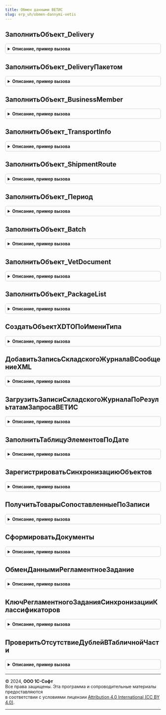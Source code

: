 ```yaml
---
title: Обмен данными ВЕТИС
slug: erp_uh/obmen-dannymi-vetis
---
```



## ЗаполнитьОбъект_Delivery
<details style="margin: 1em 0; padding: 0.5em; border: 1px solid #ccc; border-radius: 6px;">

<summary style="font-weight: bold; cursor: pointer;">Описание, пример вызова</summary>

```bsl

Процедура ЗаполнитьОбъект_Delivery(Шапка, СтрокаТовары, ВспомогательныеДанные, ДополнительныеПараметры, DeliveryXDTO, СообщениеXML) Экспорт
```

Пример вызова
```bsl
ОбменДаннымиВЕТИС.ЗаполнитьОбъект_Delivery(Шапка, СтрокаТовары, ВспомогательныеДанные, ДополнительныеПараметры, DeliveryXDTO, СообщениеXML) 
```
</details>

## ЗаполнитьОбъект_DeliveryПакетом
<details style="margin: 1em 0; padding: 0.5em; border: 1px solid #ccc; border-radius: 6px;">

<summary style="font-weight: bold; cursor: pointer;">Описание, пример вызова</summary>

```bsl

Процедура ЗаполнитьОбъект_DeliveryПакетом(Шапка, ДанныеОТоваре, ВспомогательныеДанные, ДополнительныеПараметры, DeliveryXDTO, СообщениеXML) Экспорт
```

Пример вызова
```bsl
ОбменДаннымиВЕТИС.ЗаполнитьОбъект_DeliveryПакетом(Шапка, ДанныеОТоваре, ВспомогательныеДанные, ДополнительныеПараметры, DeliveryXDTO, СообщениеXML) 
```
</details>

## ЗаполнитьОбъект_BusinessMember
<details style="margin: 1em 0; padding: 0.5em; border: 1px solid #ccc; border-radius: 6px;">

<summary style="font-weight: bold; cursor: pointer;">Описание, пример вызова</summary>

```bsl

Процедура ЗаполнитьОбъект_BusinessMember(Данные, ПрефиксРеквизита, ОбъектXDTO, СообщениеXML) Экспорт
```

Пример вызова
```bsl
ОбменДаннымиВЕТИС.ЗаполнитьОбъект_BusinessMember(Данные, ПрефиксРеквизита, ОбъектXDTO, СообщениеXML) 
```
</details>

## ЗаполнитьОбъект_TransportInfo
<details style="margin: 1em 0; padding: 0.5em; border: 1px solid #ccc; border-radius: 6px;">

<summary style="font-weight: bold; cursor: pointer;">Описание, пример вызова</summary>

```bsl

Процедура ЗаполнитьОбъект_TransportInfo(Данные, ВспомогательныеДанные, ОбъектXDTO, СообщениеXML) Экспорт
```

Пример вызова
```bsl
ОбменДаннымиВЕТИС.ЗаполнитьОбъект_TransportInfo(Данные, ВспомогательныеДанные, ОбъектXDTO, СообщениеXML));
```
</details>

## ЗаполнитьОбъект_ShipmentRoute
<details style="margin: 1em 0; padding: 0.5em; border: 1px solid #ccc; border-radius: 6px;">

<summary style="font-weight: bold; cursor: pointer;">Описание, пример вызова</summary>

```bsl

Процедура ЗаполнитьОбъект_ShipmentRoute(Маршрут, ВспомогательныеДанные, ОбъектXDTO, СообщениеXML) Экспорт
```

Пример вызова
```bsl
ОбменДаннымиВЕТИС.ЗаполнитьОбъект_ShipmentRoute(Маршрут, ВспомогательныеДанные, ОбъектXDTO, СообщениеXML) 
```
</details>

## ЗаполнитьОбъект_Период
<details style="margin: 1em 0; padding: 0.5em; border: 1px solid #ccc; border-radius: 6px;">

<summary style="font-weight: bold; cursor: pointer;">Описание, пример вызова</summary>

```bsl

Процедура ЗаполнитьОбъект_Период(ПериодXDTO, Данные, ИмяПоля, СообщениеXML) Экспорт
```

Пример вызова
```bsl
ОбменДаннымиВЕТИС.ЗаполнитьОбъект_Период(ПериодXDTO, Данные, ИмяПоля, СообщениеXML));
```
</details>

## ЗаполнитьОбъект_Batch
<details style="margin: 1em 0; padding: 0.5em; border: 1px solid #ccc; border-radius: 6px;">

<summary style="font-weight: bold; cursor: pointer;">Описание, пример вызова</summary>

```bsl

Процедура ЗаполнитьОбъект_Batch(Данные, ПолеКоличество, ВспомогательныеДанные, ОбъектXDTO, СообщениеXML) Экспорт
```

Пример вызова
```bsl
ОбменДаннымиВЕТИС.ЗаполнитьОбъект_Batch(Данные, ПолеКоличество, ВспомогательныеДанные, ОбъектXDTO, СообщениеXML) 
```
</details>

## ЗаполнитьОбъект_VetDocument
<details style="margin: 1em 0; padding: 0.5em; border: 1px solid #ccc; border-radius: 6px;">

<summary style="font-weight: bold; cursor: pointer;">Описание, пример вызова</summary>

```bsl

Процедура ЗаполнитьОбъект_VetDocument(Данные, Шапка, ВспомогательныеДанные, ДополнительныеПараметры, ОбъектXDTO, СообщениеXML) Экспорт
```

Пример вызова
```bsl
ОбменДаннымиВЕТИС.ЗаполнитьОбъект_VetDocument(Данные, Шапка, ВспомогательныеДанные, ДополнительныеПараметры, ОбъектXDTO, СообщениеXML) 
```
</details>

## ЗаполнитьОбъект_PackageList
<details style="margin: 1em 0; padding: 0.5em; border: 1px solid #ccc; border-radius: 6px;">

<summary style="font-weight: bold; cursor: pointer;">Описание, пример вызова</summary>

```bsl

Процедура ЗаполнитьОбъект_PackageList(Упаковки, ВспомогательныеДанные, ОбъектXDTO, СообщениеXML) Экспорт
```

Пример вызова
```bsl
ОбменДаннымиВЕТИС.ЗаполнитьОбъект_PackageList(Упаковки, ВспомогательныеДанные, ОбъектXDTO, СообщениеXML) 
```
</details>

## СоздатьОбъектXDTOПоИмениТипа
<details style="margin: 1em 0; padding: 0.5em; border: 1px solid #ccc; border-radius: 6px;">

<summary style="font-weight: bold; cursor: pointer;">Описание, пример вызова</summary>

```bsl

Функция СоздатьОбъектXDTOПоИмениТипа(ОбъектXDTO, ИмяСвойства) Экспорт
```

Пример вызова
```bsl
Результат = ОбменДаннымиВЕТИС.СоздатьОбъектXDTOПоИмениТипа(ОбъектXDTO, ИмяСвойства) 
```
</details>

## ДобавитьЗаписьСкладскогоЖурналаВСообщениеXML
<details style="margin: 1em 0; padding: 0.5em; border: 1px solid #ccc; border-radius: 6px;">

<summary style="font-weight: bold; cursor: pointer;">Описание, пример вызова</summary>

```bsl

Процедура ДобавитьЗаписьСкладскогоЖурналаВСообщениеXML(Данные, СообщениеXML) Экспорт
```

Пример вызова
```bsl
ОбменДаннымиВЕТИС.ДобавитьЗаписьСкладскогоЖурналаВСообщениеXML(Данные, СообщениеXML) 
```
</details>

## ЗагрузитьЗаписиСкладскогоЖурналаПоРезультатамЗапросаВЕТИС
<details style="margin: 1em 0; padding: 0.5em; border: 1px solid #ccc; border-radius: 6px;">

<summary style="font-weight: bold; cursor: pointer;">Описание, пример вызова</summary>

```bsl

Процедура ЗагрузитьЗаписиСкладскогоЖурналаПоРезультатамЗапросаВЕТИС(ДанныеЗаписейСкладскогоЖурнала, ТабличнаяЧасть, Документ) Экспорт
```

Пример вызова
```bsl
ОбменДаннымиВЕТИС.ЗагрузитьЗаписиСкладскогоЖурналаПоРезультатамЗапросаВЕТИС(ДанныеЗаписейСкладскогоЖурнала, ТабличнаяЧасть, Документ) 
```
</details>

## ЗаполнитьТаблицуЭлементовПоДате
<details style="margin: 1em 0; padding: 0.5em; border: 1px solid #ccc; border-radius: 6px;">

<summary style="font-weight: bold; cursor: pointer;">Описание, пример вызова</summary>

```bsl

// Преобразует список измененных записей складского журнала в таблицу значений
// и добавляет ее в "ПараметрыОбмена" (ТаблицаЭлементовПоДатам).
//
// Параметры:
//  Список           - Массив Из Структура - результат выполнения запроса к ВЕТИС "GetStockEntryChangesList",
//                     См. HTTP://help.vetrf.ru/wiki/GetStockEntryChangesListOperation_v2.0
//  ПараметрыОбмена  - См. ИнтеграцияВЕТИС.ПараметрыОбмена - параметры обмена.
//  ПараметрыЗапроса - Структура - Параметры сообщения, переданного в ВЕТИС.
//  ДокументДляВосстановления - ДокументСсылка, Неопределено - восстанавливаемый по данным сервиса документ.
//
Процедура ЗаполнитьТаблицуЭлементовПоДате(Список, ПараметрыОбмена, ПараметрыЗапроса, ДокументДляВосстановления = Неопределено) Экспорт
```

Пример вызова
```bsl
ОбменДаннымиВЕТИС.ЗаполнитьТаблицуЭлементовПоДате(Список, ПараметрыОбмена, ПараметрыЗапроса, ДокументДляВосстановления);
```
</details>

## ЗарегистрироватьСинхронизациюОбъектов
<details style="margin: 1em 0; padding: 0.5em; border: 1px solid #ccc; border-radius: 6px;">

<summary style="font-weight: bold; cursor: pointer;">Описание, пример вызова</summary>

```bsl

// Добавляет идентификаторы синхронизированных объектов
// в регистр сведений "СинхронизацияОбъектовВЕТИС".
//
// Параметры:
//  ТаблицаИдентификаторов - ТаблицаЗначений  - идентификаторы синхронизированных объектов, содержит колонками:
//    * Идентификатор       - Строка - идентификатор объекта
//    * ИдентификаторВерсии - Строка - идентификатор версии.
//  ТипВЕТИС               - ПеречислениеСсылка.ТипыВЕТИС - тип объекта.
//
Процедура ЗарегистрироватьСинхронизациюОбъектов(ТаблицаИдентификаторов, ТипВЕТИС) Экспорт
```

Пример вызова
```bsl
ОбменДаннымиВЕТИС.ЗарегистрироватьСинхронизациюОбъектов(ТаблицаИдентификаторов, ТипВЕТИС));
```
</details>

## ПолучитьТоварыСопоставленныеПоЗаписи
<details style="margin: 1em 0; padding: 0.5em; border: 1px solid #ccc; border-radius: 6px;">

<summary style="font-weight: bold; cursor: pointer;">Описание, пример вызова</summary>

```bsl

// Возвращает данные сопоставленния продукции по регистру "СоответствиеНоменклатурыВЕТИС" для табличной части документа.
//
//Параметры:
//   ТЧТовары - ТабличнаяЧасть - табличная часть "Товары" документа ВЕТИС.
//
//Возвращаемое значение:
//   РезультатЗапроса - содержащий номер строки ТЧ и сопоставленные товары.
//
Функция ПолучитьТоварыСопоставленныеПоЗаписи(ТЧТовары) Экспорт
```

Пример вызова
```bsl
Результат = ОбменДаннымиВЕТИС.ПолучитьТоварыСопоставленныеПоЗаписи(ТЧТовары) 
```
</details>

## СформироватьДокументы
<details style="margin: 1em 0; padding: 0.5em; border: 1px solid #ccc; border-radius: 6px;">

<summary style="font-weight: bold; cursor: pointer;">Описание, пример вызова</summary>

```bsl

// Формирует документы ВЕТИС на основании таблицы измененных записей складского журнала.
//
// Параметры:
//  ДанныеДляОбработки - Массив Из Структура - данные для формирования документов по датам. Элементы структуры:
//    * ХозяйствующийСубъект - СправочникСсылка.ХозяйствующиеСубъектыВЕТИС - хозяйствующий субъект (обмена).
//    * Предприятие          - СправочникСсылка.ПредприятияВЕТИС           - предприятие (обмена)
//    * Дата                 - Дата                                        - дата версии изменений,
//    * ТаблицаЭлементов     - ТаблицаЗначений  - (См. ОбменДаннымиВЕТИС.ЗаполнитьТаблицуЭлементовПоДате):
//      ** Идентификатор                 - Строка - идентификатор записи журнала ВетИС
//      ** ИдентификаторВерсии           - Строка - идентификатор версии записи
//      ** ИдентификаторВСД              - Строка - идентификатор связанного ВСД
//      ** ИдентификаторЕдиницыИзмерения - Строка - идентификатор единицы измерения ВетИС в изменении записи
//      ** КоличествоВЕТИС               - Число  - изменение количества
//      ** Статус                        - Число  - статус изменения записи
//      ** СинхронизированРанее          - Булево - признак обработанной строки.
//  ПараметрыОбмена - См. ИнтеграцияВЕТИС.ПараметрыОбмена
//  ДокументДляВосстановления - ДокументСсылка, Неопределено - восстанавливаемый документ.
//
//Возвращаемое значение:
//   Массив Из ОпределяемыйТип.ДокументыВЕТИС - сформированные документы.
//
Функция СформироватьДокументы(ДанныеДляОбработки, ПараметрыОбмена, ДокументДляВосстановления) Экспорт
```

Пример вызова
```bsl
Результат = ОбменДаннымиВЕТИС.СформироватьДокументы(ДанныеДляОбработки, ПараметрыОбмена, ДокументДляВосстановления) 
```
</details>

## ОбменДаннымиРегламентноеЗадание
<details style="margin: 1em 0; padding: 0.5em; border: 1px solid #ccc; border-radius: 6px;">

<summary style="font-weight: bold; cursor: pointer;">Описание, пример вызова</summary>

```bsl

// Процедура запуска регламентного задания ОбменДаннымиВЕТИС.
//
// Параметры:
//  НастройкаРегламентногоЗадания - СправочникСсылка.НастройкиРегламентныхЗаданийВЕТИС, Строка, Неопределено.
//
Процедура ОбменДаннымиРегламентноеЗадание(НастройкаРегламентногоЗадания = Неопределено) Экспорт
```

Пример вызова
```bsl
ОбменДаннымиВЕТИС.ОбменДаннымиРегламентноеЗадание(НастройкаРегламентногоЗадания);
```
</details>

## КлючРегламентногоЗаданияСинхронизацииКлассификаторов
<details style="margin: 1em 0; padding: 0.5em; border: 1px solid #ccc; border-radius: 6px;">

<summary style="font-weight: bold; cursor: pointer;">Описание, пример вызова</summary>

```bsl

// Возвращает ключ регламентного задания для синхронизации классифкаторов ВетИС.
//
// Возвращаемое значение:
//  Строка - ключ регламентного задания для синхронизации классифкаторов ВетИС
Функция КлючРегламентногоЗаданияСинхронизацииКлассификаторов() Экспорт
```

Пример вызова
```bsl
Результат = ОбменДаннымиВЕТИС.КлючРегламентногоЗаданияСинхронизацииКлассификаторов() 
```
</details>

## ПроверитьОтсутствиеДублейВТабличнойЧасти
<details style="margin: 1em 0; padding: 0.5em; border: 1px solid #ccc; border-radius: 6px;">

<summary style="font-weight: bold; cursor: pointer;">Описание, пример вызова</summary>

```bsl

// Позволяет определить есть ли в табличной части документа строки с одинаковыми
// значениями заданных реквизитов (всех одновременно).
// При нахождении дублей формирует сообщения пользователю.
//
// Параметры
//  Объект            - Объект ссылочного типа
//  ИмяТабличнойЧасти - Имя табличной части, в которой нужно искать дубли
//  ПоляПроверки      - Структура с перечнем реквизитов, по которым нужно искать дубли.
//                      Ключ структуры - имя реквизита, значение - признак необходимости
//                      поиска дублей в том числе по пустым значениям. Истина - искать
//                      дубли по пустым значениям реквизита, любое другое значение -
//                      игнорировать строки, в которых реквизит не заполнен
//  Отказ             - Признак отказа от дальнейшей обработки. В случае нахождения дублей
//                      выставляется в Истина.
//
// Возвращаемое значение:
//   Булево - Истина - ошибок (дублей) не обнаружено, Ложь - в противном случае.
//
Функция ПроверитьОтсутствиеДублейВТабличнойЧасти(Объект, ИмяТабличнойЧасти, ПоляПроверки, Отказ) Экспорт
```

Пример вызова
```bsl
Результат = ОбменДаннымиВЕТИС.ПроверитьОтсутствиеДублейВТабличнойЧасти(Объект, ИмяТабличнойЧасти, ПоляПроверки, Отказ) 
```
</details>

---

© 2024, **ООО 1С-Софт**  
Все права защищены. Эта программа и сопроводительные материалы предоставляются  
в соответствии с условиями лицензии [Attribution 4.0 International (CC BY 4.0)](https://creativecommons.org/licenses/by/4.0/legalcode).

---
